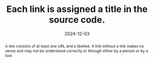 ---
title: Each link is assigned a title in the source code.
abstract: A link consists of at least one URL and a libelleé. A link without a link makes no sense and may not be understood correctly or through either by a person or by a tool.
categories:
  - Links
agrege: O4131-E039
opquast: 4 131
indiceebook: "39"
description: Renewal no. 039
before: "038"
weight: "39"
after: "040"
actif: "1"
layout: rules
date: 2024-12-03
tags:
  - Accessibility
  - Readability
  - Usability
objectif:
  - Prevent possible incomprehension of links.
  - Avoid links that become invisible when CSS styles or background images are not included.
  - Improve accessibility of content to readers with disabilities
Meo:
  - Give each link a text label (between opening and closing tags of the elementa) or, if necessary, via the textual alternative of an img element or object, etc. Do not hide the text label of the element to replace it with a CSS style effect (background image).
Controle:
  - "On each page containing hyperlinks&nbsp;: <li> check that there is content in the tag has a text link, even when styles are disabled or only colors are disabled </li><li> check that there is a textual alternative in case of an image link or equivalent, e.g. object and embed elements, even when styles are disabled</li>"
epubcheck: null
ace: null
humancheck: true
ReadiumGoToolkit: null
Source:
  - Opquast
Referentiel:
  - ""
steps:
  - Design
  - Editorial
---